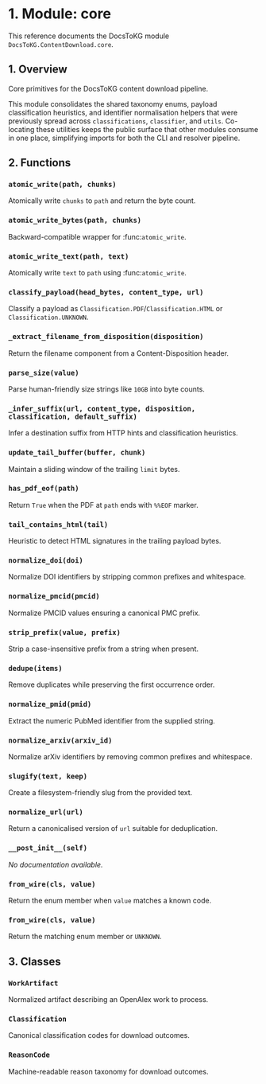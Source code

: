 # 1. Module: core

This reference documents the DocsToKG module ``DocsToKG.ContentDownload.core``.

## 1. Overview

Core primitives for the DocsToKG content download pipeline.

This module consolidates the shared taxonomy enums, payload classification
heuristics, and identifier normalisation helpers that were previously spread
across ``classifications``, ``classifier``, and ``utils``. Co-locating these
utilities keeps the public surface that other modules consume in one place,
simplifying imports for both the CLI and resolver pipeline.

## 2. Functions

### `atomic_write(path, chunks)`

Atomically write ``chunks`` to ``path`` and return the byte count.

### `atomic_write_bytes(path, chunks)`

Backward-compatible wrapper for :func:`atomic_write`.

### `atomic_write_text(path, text)`

Atomically write ``text`` to ``path`` using :func:`atomic_write`.

### `classify_payload(head_bytes, content_type, url)`

Classify a payload as ``Classification.PDF``/``Classification.HTML`` or ``Classification.UNKNOWN``.

### `_extract_filename_from_disposition(disposition)`

Return the filename component from a Content-Disposition header.

### `parse_size(value)`

Parse human-friendly size strings like ``10GB`` into byte counts.

### `_infer_suffix(url, content_type, disposition, classification, default_suffix)`

Infer a destination suffix from HTTP hints and classification heuristics.

### `update_tail_buffer(buffer, chunk)`

Maintain a sliding window of the trailing ``limit`` bytes.

### `has_pdf_eof(path)`

Return ``True`` when the PDF at ``path`` ends with ``%%EOF`` marker.

### `tail_contains_html(tail)`

Heuristic to detect HTML signatures in the trailing payload bytes.

### `normalize_doi(doi)`

Normalize DOI identifiers by stripping common prefixes and whitespace.

### `normalize_pmcid(pmcid)`

Normalize PMCID values ensuring a canonical PMC prefix.

### `strip_prefix(value, prefix)`

Strip a case-insensitive prefix from a string when present.

### `dedupe(items)`

Remove duplicates while preserving the first occurrence order.

### `normalize_pmid(pmid)`

Extract the numeric PubMed identifier from the supplied string.

### `normalize_arxiv(arxiv_id)`

Normalize arXiv identifiers by removing common prefixes and whitespace.

### `slugify(text, keep)`

Create a filesystem-friendly slug from the provided text.

### `normalize_url(url)`

Return a canonicalised version of ``url`` suitable for deduplication.

### `__post_init__(self)`

*No documentation available.*

### `from_wire(cls, value)`

Return the enum member when ``value`` matches a known code.

### `from_wire(cls, value)`

Return the matching enum member or ``UNKNOWN``.

## 3. Classes

### `WorkArtifact`

Normalized artifact describing an OpenAlex work to process.

### `Classification`

Canonical classification codes for download outcomes.

### `ReasonCode`

Machine-readable reason taxonomy for download outcomes.
